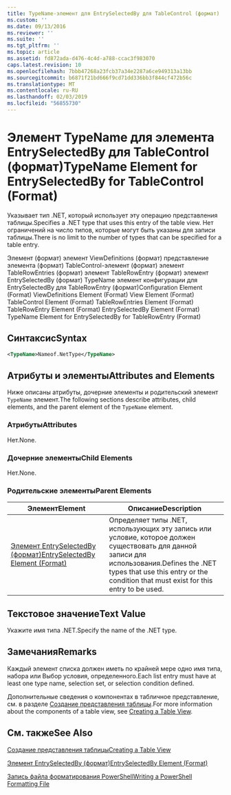 ```yaml
---
title: TypeName-элемент для EntrySelectedBy для TableControl (формат) | Документация Майкрософт
ms.custom: ''
ms.date: 09/13/2016
ms.reviewer: ''
ms.suite: ''
ms.tgt_pltfrm: ''
ms.topic: article
ms.assetid: fd872ada-d476-4c4d-a788-ccac3f983070
caps.latest.revision: 10
ms.openlocfilehash: 7bbb47268a23fcb37a34e2287a6ce949313a13bb
ms.sourcegitcommit: b6871f21bd666f9cd71dd336bb3f844cf472b56c
ms.translationtype: MT
ms.contentlocale: ru-RU
ms.lasthandoff: 02/03/2019
ms.locfileid: "56855730"
---
```

# <a name="typename-element-for-entryselectedby-for-tablecontrol-format"></a><span data-ttu-id="4616b-102">Элемент TypeName для элемента EntrySelectedBy для TableControl (формат)</span><span class="sxs-lookup"><span data-stu-id="4616b-102">TypeName Element for EntrySelectedBy for TableControl (Format)</span></span>

<span data-ttu-id="4616b-103">Указывает тип .NET, который использует эту операцию представления таблицы.</span><span class="sxs-lookup"><span data-stu-id="4616b-103">Specifies a .NET type that uses this entry of the table view.</span></span> <span data-ttu-id="4616b-104">Нет ограничений на число типов, которые могут быть указаны для записи таблицы.</span><span class="sxs-lookup"><span data-stu-id="4616b-104">There is no limit to the number of types that can be specified for a table entry.</span></span>

<span data-ttu-id="4616b-105">Элемент (формат) элемент ViewDefinitions (формат) представление элемента (формат) TableControl-элемент (формат) элемент TableRowEntries (формат) элемент TableRowEntry (формат) элемент EntrySelectedBy (формат) TypeName элемент конфигурации для EntrySelectedBy для TableRowEntry (формат)</span><span class="sxs-lookup"><span data-stu-id="4616b-105">Configuration Element (Format) ViewDefinitions Element (Format) View Element (Format) TableControl Element (Format) TableRowEntries Element (Format) TableRowEntry Element (Format) EntrySelectedBy Element (Format) TypeName Element for EntrySelectedBy for TableRowEntry (Format)</span></span>

## <a name="syntax"></a><span data-ttu-id="4616b-106">Синтаксис</span><span class="sxs-lookup"><span data-stu-id="4616b-106">Syntax</span></span>

```xml
<TypeName>Nameof.NetType</TypeName>
```

## <a name="attributes-and-elements"></a><span data-ttu-id="4616b-107">Атрибуты и элементы</span><span class="sxs-lookup"><span data-stu-id="4616b-107">Attributes and Elements</span></span>

<span data-ttu-id="4616b-108">Ниже описаны атрибуты, дочерние элементы и родительский элемент `TypeName` элемент.</span><span class="sxs-lookup"><span data-stu-id="4616b-108">The following sections describe attributes, child elements, and the parent element of the `TypeName` element.</span></span>

### <a name="attributes"></a><span data-ttu-id="4616b-109">Атрибуты</span><span class="sxs-lookup"><span data-stu-id="4616b-109">Attributes</span></span>

<span data-ttu-id="4616b-110">Нет.</span><span class="sxs-lookup"><span data-stu-id="4616b-110">None.</span></span>

### <a name="child-elements"></a><span data-ttu-id="4616b-111">Дочерние элементы</span><span class="sxs-lookup"><span data-stu-id="4616b-111">Child Elements</span></span>

<span data-ttu-id="4616b-112">Нет.</span><span class="sxs-lookup"><span data-stu-id="4616b-112">None.</span></span>

### <a name="parent-elements"></a><span data-ttu-id="4616b-113">Родительские элементы</span><span class="sxs-lookup"><span data-stu-id="4616b-113">Parent Elements</span></span>

|<span data-ttu-id="4616b-114">Элемент</span><span class="sxs-lookup"><span data-stu-id="4616b-114">Element</span></span>|<span data-ttu-id="4616b-115">Описание</span><span class="sxs-lookup"><span data-stu-id="4616b-115">Description</span></span>|
|-------------|-----------------|
|[<span data-ttu-id="4616b-116">Элемент EntrySelectedBy (формат)</span><span class="sxs-lookup"><span data-stu-id="4616b-116">EntrySelectedBy Element (Format)</span></span>](./entryselectedby-element-for-tablerowentry-for-tablecontrol-format.md)|<span data-ttu-id="4616b-117">Определяет типы .NET, использующих эту запись или условие, которое должен существовать для данной записи для использования.</span><span class="sxs-lookup"><span data-stu-id="4616b-117">Defines the .NET types that use this entry or the condition that must exist for this entry to be used.</span></span>|

## <a name="text-value"></a><span data-ttu-id="4616b-118">Текстовое значение</span><span class="sxs-lookup"><span data-stu-id="4616b-118">Text Value</span></span>

<span data-ttu-id="4616b-119">Укажите имя типа .NET.</span><span class="sxs-lookup"><span data-stu-id="4616b-119">Specify the name of the .NET type.</span></span>

## <a name="remarks"></a><span data-ttu-id="4616b-120">Замечания</span><span class="sxs-lookup"><span data-stu-id="4616b-120">Remarks</span></span>

<span data-ttu-id="4616b-121">Каждый элемент списка должен иметь по крайней мере одно имя типа, набора или Выбор условия, определенного.</span><span class="sxs-lookup"><span data-stu-id="4616b-121">Each list entry must have at least one type name, selection set, or selection condition defined.</span></span>

<span data-ttu-id="4616b-122">Дополнительные сведения о компонентах в табличное представление, см. в разделе [Создание представления таблицы](./creating-a-table-view.md).</span><span class="sxs-lookup"><span data-stu-id="4616b-122">For more information about the components of a table view, see [Creating a Table View](./creating-a-table-view.md).</span></span>

## <a name="see-also"></a><span data-ttu-id="4616b-123">См. также</span><span class="sxs-lookup"><span data-stu-id="4616b-123">See Also</span></span>

[<span data-ttu-id="4616b-124">Создание представления таблицы</span><span class="sxs-lookup"><span data-stu-id="4616b-124">Creating a Table View</span></span>](./creating-a-table-view.md)

[<span data-ttu-id="4616b-125">Элемент EntrySelectedBy (формат)</span><span class="sxs-lookup"><span data-stu-id="4616b-125">EntrySelectedBy Element (Format)</span></span>](./entryselectedby-element-for-tablerowentry-for-tablecontrol-format.md)

[<span data-ttu-id="4616b-126">Запись файла форматирования PowerShell</span><span class="sxs-lookup"><span data-stu-id="4616b-126">Writing a PowerShell Formatting File</span></span>](./writing-a-powershell-formatting-file.md)
